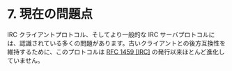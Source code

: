 # 7. 現在の問題点

IRC クライアントプロトコル、そしてより一般的な IRC サーバプロトコルには、認識されている多くの問題があります。古いクライアントとの後方互換性を維持するために、このプロトコルは [RFC 1459 [IRC]](https://solareenlo.com/rfc1459/) の発行以来ほとんど進化していません。
